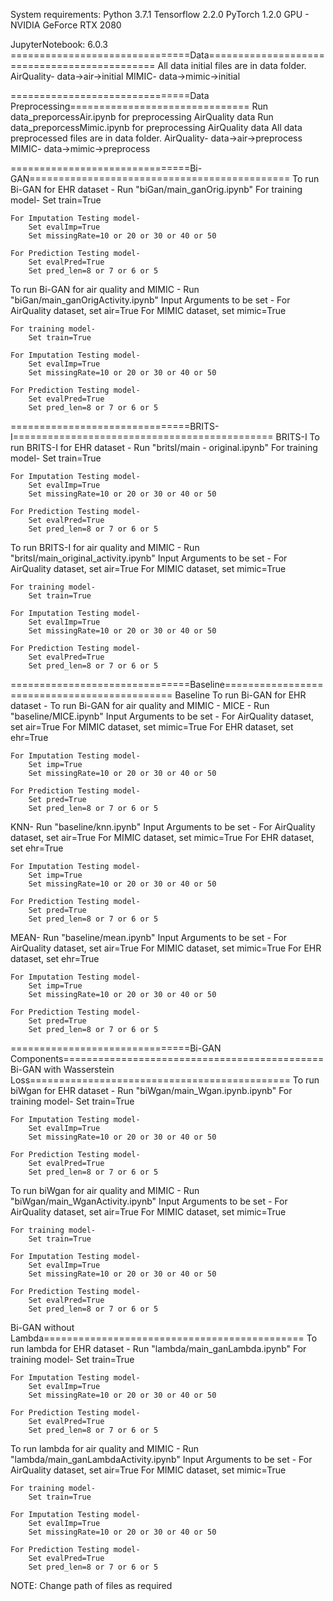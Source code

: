 System requirements:
Python 3.7.1
Tensorflow 2.2.0
PyTorch 1.2.0
GPU - NVIDIA GeForce RTX 2080

JupyterNotebook: 6.0.3
===============================Data=============================================
All data initial files are in data folder.
	AirQuality-
	data->air->initial
	MIMIC-
	data->mimic->initial

===============================Data Preprocessing===============================
Run data_preporcessAir.ipynb for preprocessing AirQuality data
Run data_preporcessMimic.ipynb for preprocessing AirQuality data
	All data preprocessed files are in data folder.
	AirQuality-
	data->air->preprocess
	MIMIC-
	data->mimic->preprocess
	
===============================Bi-GAN=============================================
To run Bi-GAN for EHR dataset - 
	Run "biGan/main_ganOrig.ipynb"
	For training model-
		Set train=True

	For Imputation Testing model-
		Set evalImp=True
		Set missingRate=10 or 20 or 30 or 40 or 50

	For Prediction Testing model-
		Set evalPred=True
		Set pred_len=8 or 7 or 6 or 5

To run Bi-GAN for air quality and MIMIC - 
	Run "biGan/main_ganOrigActivity.ipynb"
	Input Arguments to be set -
		For AirQuality dataset, set air=True
		For MIMIC dataset, set mimic=True

	For training model-
		Set train=True

	For Imputation Testing model-
		Set evalImp=True
		Set missingRate=10 or 20 or 30 or 40 or 50

	For Prediction Testing model-
		Set evalPred=True
		Set pred_len=8 or 7 or 6 or 5

===============================BRITS-I=============================================
BRITS-I
To run BRITS-I for EHR dataset - 
	Run "britsI/main - original.ipynb"
	For training model-
		Set train=True

	For Imputation Testing model-
		Set evalImp=True
		Set missingRate=10 or 20 or 30 or 40 or 50

	For Prediction Testing model-
		Set evalPred=True
		Set pred_len=8 or 7 or 6 or 5

To run BRITS-I for air quality and MIMIC - 
	Run "britsI/main_original_activity.ipynb"
	Input Arguments to be set -
		For AirQuality dataset, set air=True
		For MIMIC dataset, set mimic=True

	For training model-
		Set train=True

	For Imputation Testing model-
		Set evalImp=True
		Set missingRate=10 or 20 or 30 or 40 or 50

	For Prediction Testing model-
		Set evalPred=True
		Set pred_len=8 or 7 or 6 or 5

===============================Baseline=============================================
Baseline
To run Bi-GAN for EHR dataset - 
To run Bi-GAN for air quality and MIMIC - 
MICE -
Run "baseline/MICE.ipynb"
	Input Arguments to be set -
		For AirQuality dataset, set air=True
		For MIMIC dataset, set mimic=True
		For EHR dataset, set ehr=True
	
	For Imputation Testing model-
		Set imp=True
		Set missingRate=10 or 20 or 30 or 40 or 50
	
	For Prediction Testing model-
		Set pred=True
		Set pred_len=8 or 7 or 6 or 5

KNN-
Run "baseline/knn.ipynb"
	Input Arguments to be set -
		For AirQuality dataset, set air=True
		For MIMIC dataset, set mimic=True
		For EHR dataset, set ehr=True
	
	For Imputation Testing model-
		Set imp=True
		Set missingRate=10 or 20 or 30 or 40 or 50
	
	For Prediction Testing model-
		Set pred=True
		Set pred_len=8 or 7 or 6 or 5

MEAN-
Run "baseline/mean.ipynb"
	Input Arguments to be set -
		For AirQuality dataset, set air=True
		For MIMIC dataset, set mimic=True
		For EHR dataset, set ehr=True
	
	For Imputation Testing model-
		Set imp=True
		Set missingRate=10 or 20 or 30 or 40 or 50
	
	For Prediction Testing model-
		Set pred=True
		Set pred_len=8 or 7 or 6 or 5

===============================Bi-GAN Components=============================================
Bi-GAN with Wasserstein Loss=============================================
To run biWgan for EHR dataset - 
	Run "biWgan/main_Wgan.ipynb.ipynb"
	For training model-
		Set train=True

	For Imputation Testing model-
		Set evalImp=True
		Set missingRate=10 or 20 or 30 or 40 or 50

	For Prediction Testing model-
		Set evalPred=True
		Set pred_len=8 or 7 or 6 or 5

To run biWgan for air quality and MIMIC - 
	Run "biWgan/main_WganActivity.ipynb"
	Input Arguments to be set -
		For AirQuality dataset, set air=True
		For MIMIC dataset, set mimic=True

	For training model-
		Set train=True

	For Imputation Testing model-
		Set evalImp=True
		Set missingRate=10 or 20 or 30 or 40 or 50

	For Prediction Testing model-
		Set evalPred=True
		Set pred_len=8 or 7 or 6 or 5

Bi-GAN without Lambda=============================================
To run lambda for EHR dataset - 
	Run "lambda/main_ganLambda.ipynb"
	For training model-
		Set train=True

	For Imputation Testing model-
		Set evalImp=True
		Set missingRate=10 or 20 or 30 or 40 or 50

	For Prediction Testing model-
		Set evalPred=True
		Set pred_len=8 or 7 or 6 or 5

To run lambda for air quality and MIMIC - 
	Run "lambda/main_ganLambdaActivity.ipynb"
	Input Arguments to be set -
		For AirQuality dataset, set air=True
		For MIMIC dataset, set mimic=True

	For training model-
		Set train=True

	For Imputation Testing model-
		Set evalImp=True
		Set missingRate=10 or 20 or 30 or 40 or 50

	For Prediction Testing model-
		Set evalPred=True
		Set pred_len=8 or 7 or 6 or 5

NOTE: Change path of files as required
